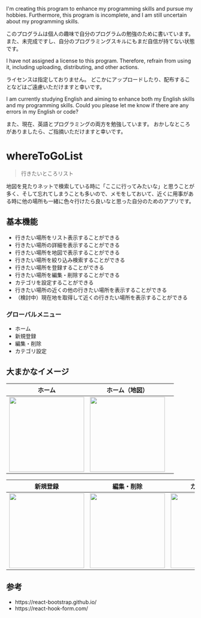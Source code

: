 <p>I'm creating this program to enhance my programming skills and pursue my hobbies.
Furthermore, this program is incomplete, and I am still uncertain about my programming skills.</p>
<p>このプログラムは個人の趣味で自分のプログラムの勉強のために書いています。
また、未完成ですし、自分のプログラミングスキルにもまだ自信が持てない状態です。</p>

<p>I have not assigned a license to this program.
Therefore, refrain from using it, including uploading, distributing, and other actions.</p>
<p>ライセンスは指定しておりません。
どこかにアップロードしたり、配布することなどはご遠慮いただけますと幸いです。</p>

<p>I am currently studying English and aiming to enhance both my English skills and my programming skills.
Could you please let me know if there are any errors in my English or code?</p>
<p>また、現在、英語とプログラミングの両方を勉強しています。
おかしなところがありましたら、ご指摘いただけますと幸いです。</p>

# whereToGoList

> 行きたいところリスト

<p>地図を見たりネットで検索している時に「ここに行ってみたいな」と思うことが多く、そして忘れてしまうことも多いので、メモをしておいて、近くに用事がある時に他の場所も一緒に色々行けたら良いなと思った自分のためのアプリです。</p>

## 基本機能

<ul>
<li>行きたい場所をリスト表示することができる</li>
<li>行きたい場所の詳細を表示することができる</li>
<li>行きたい場所を地図で表示することができる</li>
<li>行きたい場所を絞り込み検索することができる</li>
<li>行きたい場所を登録することができる</li>
<li>行きたい場所を編集・削除することができる</li>
<li>カテゴリを設定することができる</li>
<li>行きたい場所の近くの他の行きたい場所を表示することができる</li>
<li>（検討中）現在地を取得して近くの行きたい場所を表示することができる</li>
</ul>

### グローバルメニュー

<ul>
<li>ホーム</li>
<li>新規登録</li>
<li>編集・削除</li>
<li>カテゴリ設定</li>
</ul>

## 大まかなイメージ

| ホーム                                                                                                  | ホーム（地図）                                                                                          |     |
| ------------------------------------------------------------------------------------------------------- | ------------------------------------------------------------------------------------------------------- | --- |
| <img src="https://github.com/user-attachments/assets/0083107b-498f-402a-91c7-83a42a355a68" width="200"> | <img src="https://github.com/user-attachments/assets/166ea39a-cd3b-4460-afa4-8b375173b4b9" width="200"> |     |

| 新規登録                                                                                                | 編集・削除                                                                                              | カテゴリ設定                                                                                            |
| ------------------------------------------------------------------------------------------------------- | ------------------------------------------------------------------------------------------------------- | ------------------------------------------------------------------------------------------------------- |
| <img src="https://github.com/user-attachments/assets/5ee1eed6-7670-487d-b0a2-a4b776562c49" width="200"> | <img src="https://github.com/user-attachments/assets/f6b91989-3d70-4a4c-bc39-91f5e8bed57c" width="200"> | <img src="https://github.com/user-attachments/assets/69c1fb78-21b1-4967-8581-1d480ca899c7" width="200"> |

## 参考

<ul>
<li>https://react-bootstrap.github.io/</li>
<li>https://react-hook-form.com/</li>
</ul>
